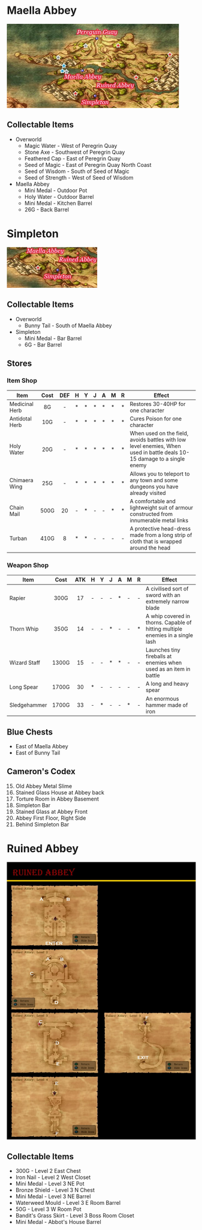 # Maella Abbey

![Maella Abbey](images/maellaAbbey.png)

## Collectable Items

* Overworld
  * Magic Water - West of Peregrin Quay
  * Stone Axe - Southwest of Peregrin Quay
  * Feathered Cap - East of Peregrin Quay
  * Seed of Magic - East of Peregrin Quay North Coast
  * Seed of Wisdom - South of Seed of Magic
  * Seed of Strength - West of Seed of Wisdom
* Maella Abbey
  * Mini Medal - Outdoor Pot
  * Holy Water - Outdoor Barrel
  * Mini Medal - Kitchen Barrel
  * 26G - Back Barrel

# Simpleton

![Simpleton](images/simpleton.png)

## Collectable Items

* Overworld
  * Bunny Tail - South of Maella Abbey
* Simpleton
  * Mini Medal - Bar Barrel
  * 6G - Bar Barrel

## Stores

### Item Shop

| Item           | Cost | DEF | H | Y | J | A | M | R | Effect |
| -------------- | :--: | :-: | - | - | - | - | - | - | ------ |
| Medicinal Herb | 8G   |  -  | * | * | * | * | * | * | Restores 30-40HP for one character |
| Antidotal Herb | 10G  |  -  | * | * | * | * | * | * | Cures Poison for one character |
| Holy Water     | 20G  |  -  | * | * | * | * | * | * | When used on the field, avoids battles with low level enemies, When used in battle deals 10-15 damage to a single enemy |
| Chimaera Wing  | 25G  |  -  | * | * | * | * | * | * | Allows you to teleport to any town and some dungeons you have already visited |
| Chain Mail     | 500G | 20  | - | * | - | - | * | * | A comfortable and lightweight suit of armour constructed from innumerable metal links |
| Turban         | 410G |  8  | * | * | - | - | - | - | A protective head-dress made from a long strip of cloth that is wrapped around the head |

### Weapon Shop

| Item         | Cost  | ATK | H | Y | J | A | M | R | Effect |
| ------------ | :---: | :-: | - | - | - | - | - | - | ------ |
| Rapier       | 300G  | 17  | - | - | - | * | - | - | A civilised sort of sword with an extremely narrow blade |
| Thorn Whip   | 350G  | 14  | - | - | * | - | - | * | A whip covered in thorns. Capable of hitting multiple enemies in a single lash |
| Wizard Staff | 1300G | 15  | - | - | * | * | - | - | Launches tiny fireballs at enemies when used as an item in battle |
| Long Spear   | 1700G | 30  | * | - | - | - | - | - | A long and heavy spear |
| Sledgehammer | 1700G | 33  | - | * | - | - | * | - | An enormous hammer made of iron |

## Blue Chests

* East of Maella Abbey
* East of Bunny Tail

## Cameron's Codex

15. Old Abbey Metal Slime
30. Stained Glass House at Abbey back
31. Torture Room in Abbey Basement
32. Simpleton Bar
33. Stained Glass at Abbey Front
93. Abbey First Floor, Right Side
94. Behind Simpleton Bar

# Ruined Abbey

![Ruined Abbey](images/ruinedAbbey.jpg)

## Collectable Items

* 300G - Level 2 East Chest
* Iron Nail - Level 2 West Closet
* Mini Medal - Level 3 NE Pot
* Bronze Shield - Level 3 N Chest
* Mini Medal - Level 3 NE Barrel
* Waterweed Mould - Level 3 E Room Barrel
* 50G - Level 3 W Room Pot
* Bandit's Grass Skirt - Level 3 Boss Room Closet
* Mini Medal - Abbot's House Barrel
